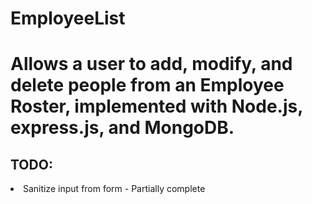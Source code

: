 # EmployeeList
<h1>Allows a user to add, modify, and delete people from an Employee Roster, implemented with Node.js, express.js, and MongoDB.</h1>
<h2>TODO:</h2
<ul>
<li>Sanitize input from form - Partially complete</li>
</ul> 


